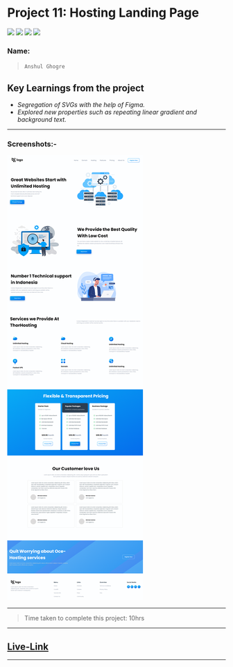 # Project 11: Hosting Landing Page

![](https://img.shields.io/badge/HTML-CSS-blue) ![](https://img.shields.io/badge/LCO-iNeuron.ai-lightgrey) ![](https://img.shields.io/badge/Assignment--1-Project--11-success) ![](https://img.shields.io/badge/Full--Stack--Java--Dev-Bootcamp-yellowgreen)

### Name:

> `Anshul Ghogre`

## Key Learnings from the project

- _Segregation of SVGs with the help of Figma._
- _Explored new properties such as repeating linear gradient and background text._

---

### Screenshots:-

![Project11](./a11.png)

---

> Time taken to complete this project: 10hrs

---

## [Live-Link](https://project-10-interior-design-landing-pg.netlify.app/)

---
